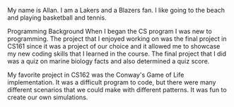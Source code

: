 My name is Allan.
I am a Lakers and a Blazers fan.
I like going to the beach and playing basketball and tennis.




Programming Background
When I began the CS program I was new to programming. The project that I enjoyed
working on was the final project in CS161 since it was a project of our choice
and it allowed me to showcase my new coding skills that I learned in the course. 
The final project that I did was a quiz on marine biology facts and also determined
a quiz score. 

My favorite project in CS162 was the Conway's Game of Life implementation. It was
a difficult program to code, but there were many different scenarios that we could
make with different patterns. It was fun to create our own simulations. 